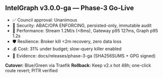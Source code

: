 ## IntelGraph v3.0.0-ga — Phase-3 Go-Live

- ✅ Council approval: Unanimous
- 🔐 Security: ABAC/OPA ENFORCING, persisted-only, immutable audit
- 🚀 Performance: Stream 1.2M/s (<8ms), Gateway p95 127ms, Graph p95 1.2s
- 🛡️ Resilience: Broker kill <2m recovery, zero data loss
- 💰 Cost: 31% under budget; slow-query killer enabled
- 🧾 Evidence: docs/releases/phase-3-ga (SHA256SUMS + GPG signed)

**Cutover:** Blue/Green via Traefik
**Rollback:** Keep v2.x hot 48h; one-click route revert; PITR verified
